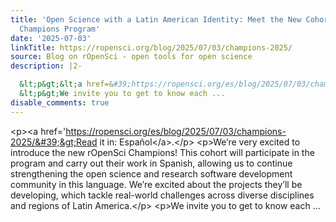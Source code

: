 ```yaml
---
title: 'Open Science with a Latin American Identity: Meet the New Cohort of the rOpenSci
  Champions Program'
date: '2025-07-03'
linkTitle: https://ropensci.org/blog/2025/07/03/champions-2025/
source: Blog on rOpenSci - open tools for open science
description: |2-

  &lt;p&gt;&lt;a href=&#39;https://ropensci.org/es/blog/2025/07/03/champions-2025/&#39;&gt;Read it in: Español&lt;/a&gt;.&lt;/p&gt; &lt;p&gt;We’re very excited to introduce the new rOpenSci Champions! This cohort will participate in the program and carry out their work in Spanish, allowing us to continue strengthening the open science and research software development community in this language. We’re excited about the projects they’ll be developing, which tackle real-world challenges across diverse disciplines and regions of Latin America.&lt;/p&gt;
  &lt;p&gt;We invite you to get to know each ...
disable_comments: true
---
```


&lt;p&gt;&lt;a href=&#39;https://ropensci.org/es/blog/2025/07/03/champions-2025/&#39;&gt;Read it in: Español&lt;/a&gt;.&lt;/p&gt; &lt;p&gt;We’re very excited to introduce the new rOpenSci Champions! This cohort will participate in the program and carry out their work in Spanish, allowing us to continue strengthening the open science and research software development community in this language. We’re excited about the projects they’ll be developing, which tackle real-world challenges across diverse disciplines and regions of Latin America.&lt;/p&gt;
&lt;p&gt;We invite you to get to know each ...
